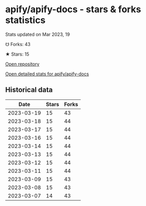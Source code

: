 # apify/apify-docs - stars & forks statistics

Stats updated on Mar 2023, 19

☋ Forks: 43

★ Stars: 15

[Open repository](https://github.com/apify/apify-docs)

[Open detailed stats for apify/apify-docs](https://reviewgithub.com/rep/apify/apify-docs)

## Historical data
| Date | Stars | Forks |
|------|-------|-------|
| 2023-03-19 | 15 | 43 | 
| 2023-03-18 | 15 | 44 | 
| 2023-03-17 | 15 | 44 | 
| 2023-03-16 | 15 | 44 | 
| 2023-03-14 | 15 | 44 | 
| 2023-03-13 | 15 | 44 | 
| 2023-03-12 | 15 | 44 | 
| 2023-03-11 | 15 | 44 | 
| 2023-03-09 | 15 | 43 | 
| 2023-03-08 | 15 | 43 | 
| 2023-03-07 | 14 | 43 | 

